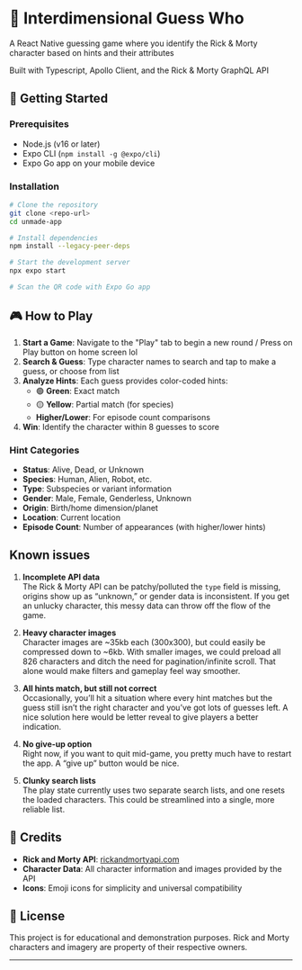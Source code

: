 # 🌌 Interdimensional Guess Who
A React Native guessing game where you identify the Rick & Morty character based on hints and their attributes

Built with Typescript, Apollo Client, and the Rick & Morty GraphQL API

## 🚀 Getting Started

### Prerequisites

- Node.js (v16 or later)
- Expo CLI (`npm install -g @expo/cli`)
- Expo Go app on your mobile device

### Installation

```bash
# Clone the repository
git clone <repo-url>
cd unmade-app

# Install dependencies
npm install --legacy-peer-deps

# Start the development server
npx expo start

# Scan the QR code with Expo Go app
```

## 🎮 How to Play

1. **Start a Game**: Navigate to the "Play" tab to begin a new round / Press on Play button on home screen lol
2. **Search & Guess**: Type character names to search and tap to make a guess, or choose from list
3. **Analyze Hints**: Each guess provides color-coded hints:
   - 🟢 **Green**: Exact match
   - 🟡 **Yellow**: Partial match (for species)
   - **Higher/Lower**: For episode count comparisons
4. **Win**: Identify the character within 8 guesses to score

### Hint Categories

- **Status**: Alive, Dead, or Unknown
- **Species**: Human, Alien, Robot, etc.
- **Type**: Subspecies or variant information
- **Gender**: Male, Female, Genderless, Unknown
- **Origin**: Birth/home dimension/planet
- **Location**: Current location
- **Episode Count**: Number of appearances (with higher/lower hints)

## Known issues

1. **Incomplete API data**  
   The Rick & Morty API can be patchy/polluted the `type` field is missing, origins show up as “unknown,” or gender data is inconsistent. If you get an unlucky character, this messy data can throw off the flow of the game.  

2. **Heavy character images**  
   Character images are ~35kb each (300x300), but could easily be compressed down to ~6kb. With smaller images, we could preload all 826 characters and ditch the need for pagination/infinite scroll. That alone would make filters and gameplay feel way smoother.  

3. **All hints match, but still not correct**  
   Occasionally, you’ll hit a situation where every hint matches but the guess still isn’t the right character and you’ve got lots of guesses left. A nice solution here would be letter reveal to give players a better indication.  

4. **No give-up option**  
   Right now, if you want to quit mid-game, you pretty much have to restart the app. A “give up” button would be nice.

5. **Clunky search lists**  
   The play state currently uses two separate search lists, and one resets the loaded characters. This could be streamlined into a single, more reliable list.  

## 🤝 Credits

- **Rick and Morty API**: [rickandmortyapi.com](https://rickandmortyapi.com/)
- **Character Data**: All character information and images provided by the API
- **Icons**: Emoji icons for simplicity and universal compatibility

## 📄 License

This project is for educational and demonstration purposes. Rick and Morty characters and imagery are property of their respective owners.

---